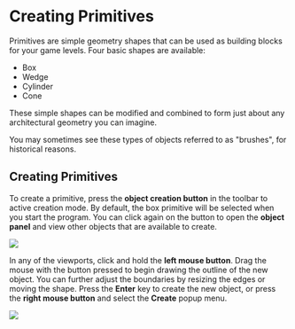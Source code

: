 # Creating Primitives

Primitives are simple geometry shapes that can be used as building blocks for your game levels. Four basic shapes are available:
- Box
- Wedge
- Cylinder
- Cone

These simple shapes can be modified and combined to form just about any architectural geometry you can imagine.

You may sometimes see these types of objects referred to as "brushes", for historical reasons.

## Creating Primitives

To create a primitive, press the **object creation button** in the toolbar to active creation mode. By default, the box primitive will be selected when you start the program. You can click again on the button to open the **object panel** and view other objects that are available to create.

![](https://github.com/UltraEngine/Documentation/blob/master/Images/objectpanel.png?raw=true)

In any of the viewports, click and hold the **left mouse button**. Drag the mouse with the button pressed to begin drawing the outline of the new object. You can further adjust the boundaries by resizing the edges or moving the shape. Press the **Enter** key to create the new object, or press the **right mouse button** and select the **Create** popup menu.

![](https://github.com/UltraEngine/Documentation/blob/master/Images/createbox.gif?raw=true)
